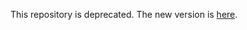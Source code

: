 This repository is deprecated. The new version is [here](https://github.com/klusta-team/spikedetekt2).
